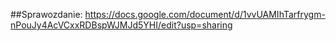 ##Sprawozdanie:
https://docs.google.com/document/d/1vvUAMIhTarfrygm-nPouJy4AcVCxxRDBspWJMJd5YHI/edit?usp=sharing

